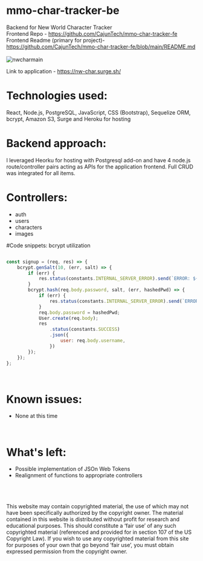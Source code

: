 # mmo-char-tracker-be
Backend for New World Character Tracker
<br>
Frontend Repo - https://github.com/CajunTech/mmo-char-tracker-fe
<br>
Frontend Readme (primary for project)- https://github.com/CajunTech/mmo-char-tracker-fe/blob/main/README.md
<br>
<br>
![nwcharmain](https://user-images.githubusercontent.com/89054252/143054465-233b2f08-0aed-4c14-a41c-681a44ef7310.png)


Link to application - https://nw-char.surge.sh/
<br>

# Technologies used:</br>
React, Node.js, PostgreSQL, JavaScript, CSS (Bootstrap), Sequelize ORM, bcrypt, Amazon S3, Surge and Heroku for hosting
<br>

# Backend approach:
I leveraged Heorku for hosting with Postgresql add-on and have 4 node.js route/controller pairs acting as APIs for the application frontend. Full CRUD was integrated for all items.
<br>

# Controllers:
- auth
- users
- characters
- images

#Code snippets:
bcrypt utilization
```javascript

const signup = (req, res) => {
	bcrypt.genSalt(10, (err, salt) => {
		if (err) {
			res.status(constants.INTERNAL_SERVER_ERROR).send(`ERROR: ${err}`);
		}
		bcrypt.hash(req.body.password, salt, (err, hashedPwd) => {
			if (err) {
				res.status(constants.INTERNAL_SERVER_ERROR).send(`ERROR: ${err}`);
			}
			req.body.password = hashedPwd;
			User.create(req.body);
			res
				.status(constants.SUCCESS)
				.json({
					user: req.body.username,
				})
		});
	});
};
```


<br>

# Known issues:
- None at this time

<br>

# What's left:
- Possible implementation of JSOn Web Tokens
- Realignment of functions to appropriate controllers

<br>
<br>
<br>
This website may contain copyrighted material, the use of which may not have been specifically authorized by the copyright owner. The material contained in this website is distributed without profit for research and educational purposes.
This should constitute a ‘fair use’ of any such copyrighted material (referenced and provided for in section 107 of the US Copyright Law).
If you wish to use any copyrighted material from this site for purposes of your own that go beyond ‘fair use’, you must obtain expressed permission from the copyright owner.




